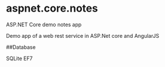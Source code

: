 # aspnet.core.notes
ASP.NET Core demo notes app

Demo app of a web rest service in ASP.Net core and AngularJS

##Database

SQLite EF7
